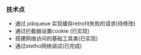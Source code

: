 ### 技术点
* 通过 jobqueue 实现缓存retrofit失败的请求(待修改)
* 通过拦截器设置cookie (已实现)
* 搭建网络访问的基础工具类(已实现)
* 通过stetho网络调试(已完成)